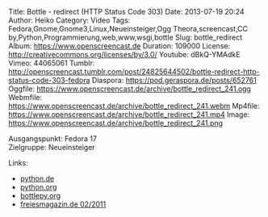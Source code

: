 Title: Bottle - redirect (HTTP Status Code 303)
Date: 2013-07-19 20:24
Author: Heiko
Category: Video
Tags: Fedora,Gnome,Gnome3,Linux,Neueinsteiger,Ogg Theora,screencast,CC by,Python,Programmierung,web,www,wsgi,bottle
Slug: bottle_redirect
Album: https://www.openscreencast.de
Duration: 109000
License: http://creativecommons.org/licenses/by/3.0/
Youtube: dBkQ-YMAdkE
Vimeo: 44065061
Tumblr: http://openscreencast.tumblr.com/post/24825644502/bottle-redirect-http-status-code-303-fedora
Diaspora: https://pod.geraspora.de/posts/652761
Oggfile: https://www.openscreencast.de/archive/bottle_redirect_241.ogg
Webmfile: https://www.openscreencast.de/archive/bottle_redirect_241.webm
Mp4file: https://www.openscreencast.de/archive/bottle_redirect_241.mp4
Image: https://www.openscreencast.de/archive/bottle_redirect_241.png

Ausgangspunkt: Fedora 17  
Zielgruppe: Neueinsteiger  

Links:

  * [python.de](http://www.python.de "Link zu Python.de" )
  * [python.org](http://www.python.org "Link zu Python.org" )
  * [bottlepy.org](http://bottlepy.org "Link zu bottlepy.org" )
  * [freiesmagazin.de 02/2011](http://www.freiesmagazin.de/freiesMagazin-2011-02 "Link zu freiesmagazin.de" )

